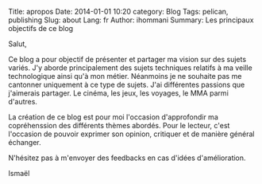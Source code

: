 Title: apropos
Date: 2014-01-01 10:20
category: Blog
Tags: pelican, publishing
Slug: about
Lang: fr
Author: ihommani
Summary: Les principaux objectifs de ce blog

Salut, 

Ce blog a pour objectif de présenter et partager ma vision sur des sujets variés. 
J'y aborde principalement des sujets techniques relatifs à ma veille technologique ainsi qu'à mon métier.
Néanmoins je ne souhaite pas me cantonner uniquement à ce type de sujets. 
J'ai différentes passions que j'aimerais partager. Le cinéma, les jeux, les voyages, le MMA parmi d'autres.

La création de ce blog est pour moi l'occasion d'approfondir ma copréhenssion des différents thèmes abordés.
Pour le lecteur, c'est l'occasion de pouvoir exprimer son opinion, critiquer et de manière général échanger.

N'hésitez pas à m'envoyer des feedbacks en cas d'idées d'amélioration.

Ismaël

